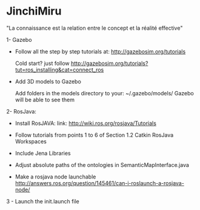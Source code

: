 # JinchiMiru
"La connaissance est la relation entre le concept et la réalité effective"

1- Gazebo

 - Follow all the step by step tutorials at: http://gazebosim.org/tutorials

 	Cold start? just follow http://gazebosim.org/tutorials?tut=ros_installing&cat=connect_ros

 - Add 3D models to Gazebo 

	Add folders in the models directory to your: 
	~/.gazebo/models/
	Gazebo will be able to see them 

2- RosJava:
 
- Install RosJAVA:
	link: http://wiki.ros.org/rosjava/Tutorials
	
- Follow tutorials from points 1 to 6 of Section 1.2 Catkin RosJava Workspaces

- Include Jena Libraries

- Adjust absolute paths of the ontologies in SemanticMapInterface.java 

- Make a rosjava node launchable
http://answers.ros.org/question/145461/can-i-roslaunch-a-rosjava-node/

3 - Launch the init.launch file




